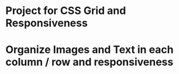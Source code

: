 # Project for CSS Grid and Responsiveness
# Organize Images and Text in each column / row and responsiveness